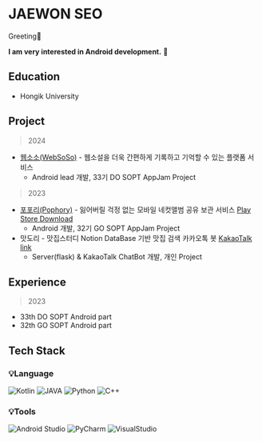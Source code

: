 # JAEWON SEO

Greeting👋 

**I am very interested in Android development.** 🤗

## **Education**

- Hongik University

## Project

> 2024
> 
- [웹소소(WebSoSo)](https://github.com/Team-WSS/WSS-Android) - 웹소설을 더욱 간편하게 기록하고 기억할 수 있는 플랫폼 서비스 
    - Android lead 개발, 33기 DO SOPT AppJam Project

> 2023
> 
- [포포리(Pophory)](https://github.com/TeamPophory/pophory-android) - 잃어버릴 걱정 없는 모바일 네컷앨범 공유 보관 서비스 [Play Store Download](https://play.google.com/store/apps/details?id=com.teampophory.pophory&hl=ko-KR)
    - Android 개발, 32기 GO SOPT AppJam Project
- 맛도리 - 맛집스터디 Notion DataBase 기반 맛집 검색 카카오톡 봇 [KakaoTalk link](https://pf.kakao.com/_xeBxdKG)
    - Server(flask) & KakaoTalk ChatBot 개발, 개인 Project

## **Experience**

> 2023
> 
- 33th DO SOPT Android part
- 32th GO SOPT Android part

## Tech Stack
### 💡Language
![Kotlin](https://img.shields.io/badge/Kotlin-7F52FF?style=for-the-badge&logo=Kotlin&logoColor=white)
![JAVA](https://img.shields.io/badge/JAVA-FC4C02?style=for-the-badge&logo=Java&logoColor=white)
![Python](https://img.shields.io/badge/Python-3776AB?style=for-the-badge&logo=Python&logoColor=white)
![C++](https://img.shields.io/badge/C++-00599C?style=for-the-badge&logo=cplusplus&logoColor=white)

### 💡Tools
![Android Studio](https://img.shields.io/badge/Android%20Studio-3DDC84?style=for-the-badge&logo=Android%20Studio&logoColor=white)
![PyCharm](https://img.shields.io/badge/PyCharm-000000?style=for-the-badge&logo=PyCharm&logoColor=white)
![VisualStudio](https://img.shields.io/badge/VisualStudio-5C2D91?style=for-the-badge&logo=visualstudio&logoColor=white)
